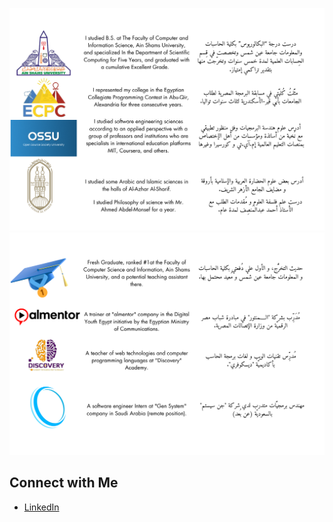 ![Education 2020-2023](./cards/education.png)
![Work 2022-2023](./cards/work.png)


## Connect with Me
- [LinkedIn](https://www.linkedin.com/in/ahmed-khaled-saber/)
